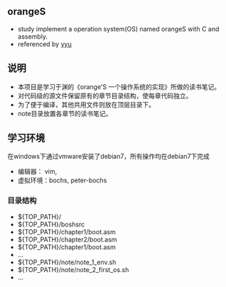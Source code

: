 

## orangeS
* study implement a operation system(OS) named orangeS with C and assembly. 
* referenced by [yyu](https://github.com/yyu/osfs00)

## 说明

* 本项目是学习于渊的《orange'S 一个操作系统的实现》所做的读书笔记。
* 对代码级的源文件保留原有的章节目录结构，使每章代码独立。
* 为了便于编译，其他共用文件则放在顶层目录下。
* note目录放置各章节的读书笔记。

## 学习环境
在windows下通过vmware安装了debian7，所有操作均在debian7下完成

* 编辑器： vim, 
* 虚拟环境：bochs, peter-bochs


### 目录结构

* ${TOP_PATH}/
* ${TOP_PATH}/boshsrc
* ${TOP_PATH}/chapter1/boot.asm
* ${TOP_PATH}/chapter2/boot.asm
* ${TOP_PATH}/chapter1/boot.asm
* ...
* ${TOP_PATH}/note/note_1_env.sh
* ${TOP_PATH}/note/note_2_first_os.sh
* ...
